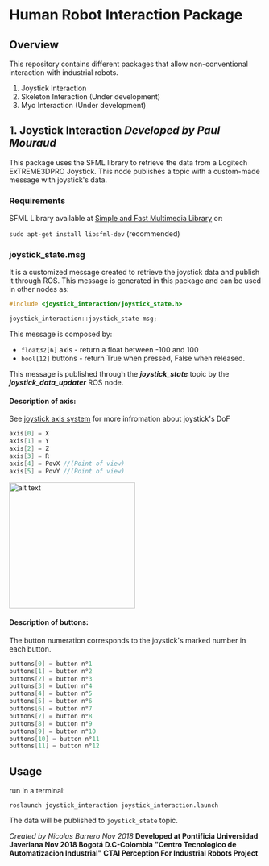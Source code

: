# Human Robot Interaction Package 

## Overview

This repository contains different packages that allow non-conventional interaction with industrial robots.

1. Joystick Interaction
2. Skeleton Interaction (Under development)
3. Myo Interaction (Under development)

## 1. Joystick Interaction *Developed by Paul Mouraud*

This package uses the SFML library to retrieve the data from a Logitech ExTREME3DPRO Joystick. This node publishes a topic with a custom-made message with joystick's data.

### Requirements

SFML Library available at [Simple and Fast Multimedia Library](https://www.sfml-dev.org/) or:

`sudo apt-get install libsfml-dev` (recommended)

### joystick_state.msg

It is a customized message created to retrieve the joystick data and publish it through ROS. This message is generated in this package and can be used in other nodes as: 
```c++
#include <joystick_interaction/joystick_state.h>

joystick_interaction::joystick_state msg;
```
This message is composed by:
- `float32[6]` axis - return a float between -100 and 100
- `bool[12]` buttons - return True when pressed, False when released.

This message is published through the *__joystick_state__* topic by the *__joystick_data_updater__* ROS node.

#### Description of axis:
 See [joystick axis system](https://www.sfml-dev.org/documentation/2.5.0/classsf_1_1Joystick.php#a48db337092c2e263774f94de6d50baa7) for more infromation about joystick's DoF
```c++
axis[0] = X
axis[1] = Y
axis[2] = Z
axis[3] = R
axis[4] = PovX //(Point of view)
axis[5] = PovY //(Point of view)
```
<img src="https://upload.wikimedia.org/wikipedia/commons/thumb/f/fc/JoystickDirections.svg/560px-JoystickDirections.svg.png" alt="alt text" width="250" height="250">

#### Description of buttons:
The button numeration corresponds to the joystick's marked number in each button.
```c++
buttons[0] = button n°1
buttons[1] = button n°2
buttons[2] = button n°3
buttons[3] = button n°4
buttons[4] = button n°5
buttons[5] = button n°6
buttons[6] = button n°7
buttons[7] = button n°8
buttons[8] = button n°9
buttons[9] = button n°10
buttons[10] = button n°11
buttons[11] = button n°12
```
## Usage

run in a terminal:

`roslaunch joystick_interaction joystick_interaction.launch`

The data will be published to `joystick_state` topic.

*Created by Nicolas Barrero Nov 2018*
**Developed at Pontificia Universidad Javeriana Nov 2018 Bogotá D.C-Colombia**
**"Centro Tecnologico de Automatizacion Industrial" CTAI
Perception For Industrial Robots Project**

